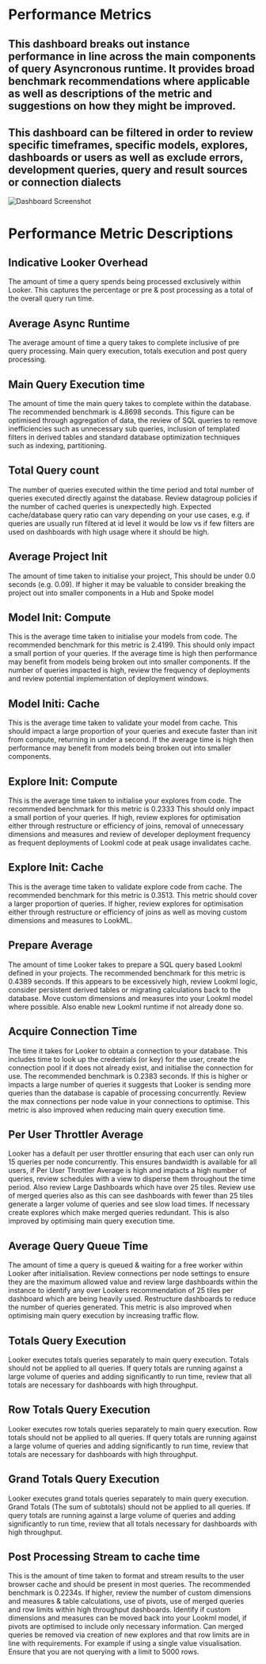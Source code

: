 
   # Performance Metrics
   
   ## This dashboard breaks out instance performance in line across the main components of query Asyncronous runtime. It provides broad benchmark recommendations where applicable as well as descriptions of the metric and suggestions on how they might be improved.
   
   
   ## This dashboard can be filtered in order to review specific timeframes, specific models, explores, dashboards or users as well as exclude errors, development queries, query and result sources or connection dialects

   ![Dashboard Screenshot](/documentation/images/Google_PSO_-_Performance_Metrics_2024-01-02T0606.png)

# Performance Metric Descriptions

## Indicative Looker Overhead
The amount of time a query spends being processed exclusively within Looker. This captures the percentage or pre & post processing as a total of the overall query run time. 

## Average Async Runtime 
The average amount of time a query takes to complete inclusive of pre query processing. Main query execution, totals execution and post query processing. 

## Main Query Execution time
The amount of time the main query takes to complete within the database. The recommended benchmark is 4.8698 seconds. This figure can be optimised through aggregation of data, the review of SQL queries to remove inefficiencies such as unnecessary sub queries, inclusion of templated filters in derived tables and standard database optimization techniques such as indexing, partitioning. 

## Total Query count
 The number of queries executed within the time period and total number of queries executed directly against the database. Review datagroup policies if the number of cached queries is unexpectedly high. Expected cache/database query ratio can vary depending on your use cases, e.g. if queries are usually run filtered at id level it would be low vs if few filters are used on dashboards with high usage where it should be high. 

## Average Project Init
The amount of time taken to initialise your project, This should be under 0.0 seconds (e.g. 0.09). If higher it may be valuable to consider breaking the project out into smaller components in a Hub and Spoke model

## Model Init: Compute
This is the average time taken to initialise your models from code. The recommended benchmark for this metric is 2.4199. This should only impact a small portion of your queries. If the average time is high then performance may benefit from models being broken out into smaller components. If the number of queries impacted is high, review the frequency of deployments and review potential implementation of deployment windows. 

## Model Initi: Cache
This is the average time taken to validate your model from cache. This should impact a large proportion of your queries and execute faster than init from compute, returning in under a second. If the average time is high then performance may benefit from models being broken out into smaller components.

## Explore Init: Compute
This is the average time taken to initialise your explores from code. The recommended benchmark for this metric is 0.2333 This should only impact a small portion of your queries. If high, review explores for optimisation either through restructure or efficiency of joins, removal of unnecessary dimensions and measures and review of developer deployment frequency as frequent deployments of Lookml code at peak usage invalidates cache. 

## Explore Init: Cache
This is the average time taken to validate explore code from cache. The recommended benchmark for this metric is 0.3513. This metric should cover a larger proportion of queries. If higher, review explores for optimisation either through restructure or efficiency of joins as well as moving custom dimensions and measures to LookML. 

## Prepare Average
The amount of time Looker takes to prepare a SQL query based Lookml defined in your projects. The recommended benchmark for this metric is 0.4389 seconds. If this appears to be excessively high, review Lookml logic, consider persistent derived tables or migrating calculations back to the database. Move custom dimensions and measures into your Lookml model where possible. Also enable new Lookml runtime if not already done so.

## Acquire Connection Time 
The time it takes for Looker to obtain a connection to your database. This includes time to look up the credentials (or key) for the user, create the connection pool if it does not already exist, and initialise the connection for use. The recommended benchmark is 0.2383 seconds. If this is higher or impacts a large number of queries it suggests that Looker is sending more queries than the database is capable of processing concurrently. Review the max connections per node value in your connections to optimise. This metric is also improved when reducing main query execution time. 

## Per User Throttler Average 
Looker has a default per user throttler ensuring that each user can only run 15 queries per node concurrently. This ensures bandwidth is available for all users, if Per User Throttler Average is high and impacts a high number of queries, review schedules with a view to disperse them throughout the time period. Also review Large Dashboards which have over 25 tiles. Review use of merged queries also as this can see dashboards with fewer than 25 tiles generate a larger volume of queries and see slow load times. If necessary create explores which make merged queries redundant. This is also improved by optimising main query execution time. 

## Average Query Queue Time 
The amount of time a query is queued & waiting for a free worker within Looker after initialisation. Review connections per node settings to ensure they are the maximum allowed value and review large dashboards within the instance to identify any over Lookers recommendation of 25 tiles per dashboard which are being heavily used. Restructure dashboards to reduce the number of queries generated. This metric is also improved when optimising main query execution by increasing traffic flow.

## Totals Query Execution 
Looker executes totals queries separately to main query execution. Totals should not be applied to all queries. If query totals are running against a large volume of queries and adding significantly to run time, review that all totals are necessary for dashboards with high throughput. 

## Row Totals Query Execution 
Looker executes row totals queries separately to main query execution. Row totals should not be applied to all queries. If query totals are running against a large volume of queries and adding significantly to run time, review that totals are necessary for dashboards with high throughput. 

## Grand Totals Query Execution 
Looker executes grand totals queries separately to main query execution. Grand Totals (The sum of subtotals) should not be applied to all queries. If query totals are running against a large volume of queries and adding significantly to run time, review that all totals necessary for dashboards with high throughput. 

## Post Processing Stream to cache time 
This is the amount of time taken to format and stream results to the user browser cache and should be present in most queries. The recommended benchmark is 0.2234s. If higher, review the number of custom dimensions and measures & table calculations, use of pivots, use of merged queries and row limits within high throughput dashboards. Identify if custom dimensions and measures can be moved back into your Lookml model, if pivots are optimised to include only necessary information. Can merged queries be removed via creation of new explores and that row limits are in line with requirements. For example if using a single value visualisation. Ensure that you are not querying with a limit to 5000 rows.

